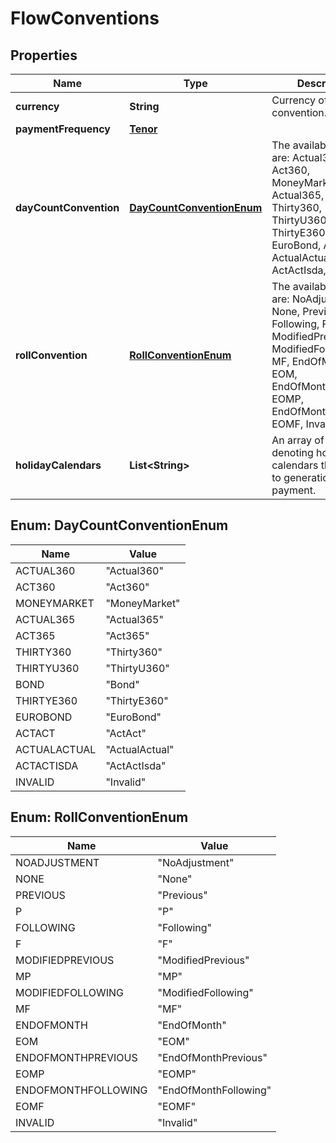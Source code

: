

# FlowConventions

## Properties

Name | Type | Description | Notes
------------ | ------------- | ------------- | -------------
**currency** | **String** | Currency of the flow convention. | 
**paymentFrequency** | [**Tenor**](Tenor.md) |  | 
**dayCountConvention** | [**DayCountConventionEnum**](#DayCountConventionEnum) | The available values are: Actual360, Act360, MoneyMarket, Actual365, Act365, Thirty360, ThirtyU360, Bond, ThirtyE360, EuroBond, ActAct, ActualActual, ActActIsda, Invalid | 
**rollConvention** | [**RollConventionEnum**](#RollConventionEnum) | The available values are: NoAdjustment, None, Previous, P, Following, F, ModifiedPrevious, MP, ModifiedFollowing, MF, EndOfMonth, EOM, EndOfMonthPrevious, EOMP, EndOfMonthFollowing, EOMF, Invalid | 
**holidayCalendars** | **List&lt;String&gt;** | An array of strings denoting holiday calendars that apply to generation and payment. | 



## Enum: DayCountConventionEnum

Name | Value
---- | -----
ACTUAL360 | &quot;Actual360&quot;
ACT360 | &quot;Act360&quot;
MONEYMARKET | &quot;MoneyMarket&quot;
ACTUAL365 | &quot;Actual365&quot;
ACT365 | &quot;Act365&quot;
THIRTY360 | &quot;Thirty360&quot;
THIRTYU360 | &quot;ThirtyU360&quot;
BOND | &quot;Bond&quot;
THIRTYE360 | &quot;ThirtyE360&quot;
EUROBOND | &quot;EuroBond&quot;
ACTACT | &quot;ActAct&quot;
ACTUALACTUAL | &quot;ActualActual&quot;
ACTACTISDA | &quot;ActActIsda&quot;
INVALID | &quot;Invalid&quot;



## Enum: RollConventionEnum

Name | Value
---- | -----
NOADJUSTMENT | &quot;NoAdjustment&quot;
NONE | &quot;None&quot;
PREVIOUS | &quot;Previous&quot;
P | &quot;P&quot;
FOLLOWING | &quot;Following&quot;
F | &quot;F&quot;
MODIFIEDPREVIOUS | &quot;ModifiedPrevious&quot;
MP | &quot;MP&quot;
MODIFIEDFOLLOWING | &quot;ModifiedFollowing&quot;
MF | &quot;MF&quot;
ENDOFMONTH | &quot;EndOfMonth&quot;
EOM | &quot;EOM&quot;
ENDOFMONTHPREVIOUS | &quot;EndOfMonthPrevious&quot;
EOMP | &quot;EOMP&quot;
ENDOFMONTHFOLLOWING | &quot;EndOfMonthFollowing&quot;
EOMF | &quot;EOMF&quot;
INVALID | &quot;Invalid&quot;



